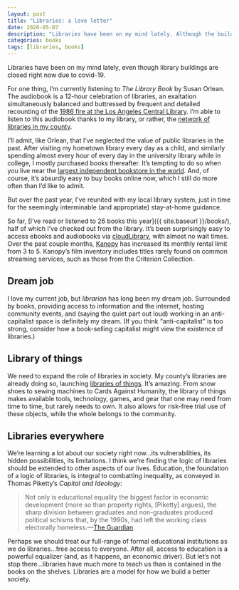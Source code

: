 ```yaml
---
layout: post
title: "Libraries: a love letter"
date: 2020-05-07
description: "Libraries have been on my mind lately. Although the buildings are temporarily closed, libraries continue to demonstrate their indispensable value to society."
categories: books
tags: [libraries, books]
---
```


Libraries have been on my mind lately, even though library buildings are closed right now due to covid-19.  

For one thing, I’m currently listening to <cite>The Library Book</cite> by Susan Orlean. The audiobook is a 12-hour celebration of libraries, an exaltation simultaneously balanced and buttressed by frequent and detailed recounting of the [1986 fire at the Los Angeles Central Library](https://www.npr.org/2018/10/13/656896695/mystery-of-a-massive-library-fire-remains-unsolved-after-more-than-30-years). I’m able to listen to this audiobook thanks to my library, or rather, the [network of libraries in my county](https://lincc.ent.sirsi.net/client/en_US/lincc/). 

I’ll admit, like Orlean, that I’ve neglected the value of public libraries in the past. After visiting my hometown library every day as a child, and similarly spending almost every hour of every day in the university library while in college, I mostly purchased books thereafter. It’s tempting to do so when you live near the [largest independent bookstore in the world](https://en.wikipedia.org/wiki/Powell's_Books). And, of course, it’s absurdly easy to buy books online now, which I still do more often than I’d like to admit.

But over the past year, I’ve reunited with my local library system, just in time for the seemingly interminable (and appropriate) stay-at-home guidance.

So far, [I’ve read or listened to 26 books this year]({{ site.baseurl }}/books/), half of which I’ve checked out from the library. It’s been surprisingly easy to access ebooks and audiobooks via [cloudLibrary](https://www.yourcloudlibrary.com/), with almost no wait times. Over the past couple months, [Kanopy](https://www.kanopy.com/) has increased its monthly rental limit from 3 to 5. Kanopy’s film inventory includes titles rarely found on common streaming services, such as those from the Criterion Collection.

## Dream job
I love my current job, but _librarian_ has long been my dream job. Surrounded by books, providing access to information and the internet, hosting community events, and (saying the quiet part out loud) working in an anti-capitalist space is definitely my dream. (If you think “anti-capitalist” is too strong, consider how a book-selling capitalist might view the existence of libraries.)

## Library of things
We need to expand the role of libraries in society. My county’s libraries are already doing so, launching [libraries of things](https://www.orcity.org/library/library-things). It’s amazing. From snow shoes to sewing machines to Cards Against Humanity, the library of things makes available tools, technology, games, and gear that one may need from time to time, but rarely needs to own. It also allows for risk-free trial use of these objects, while the whole belongs to the community.

## Libraries everywhere
We’re learning a lot about our society right now...its vulnerabilities, its hidden possibilities, its limitations. I think we’re finding the logic of libraries should be extended to other aspects of our lives. Education, the foundation of a logic of libraries, is integral to combatting inequality, as conveyed in Thomas Piketty’s <cite>Capital and Ideology</cite>:

> Not only is educational equality the biggest factor in economic development (more so than property rights, [Piketty] argues), the sharp division between graduates and non-graduates produced political schisms that, by the 1990s, had left the working class electorally homeless.—[The Guardian](https://www.theguardian.com/books/2020/feb/19/capital-and-ideology-by-thomas-piketty-review-if-inequality-is-illegitimate-why-not-reduce-it)

Perhaps we should treat our full-range of formal educational institutions as we do libraries...free access to everyone. After all, access to education is a powerful equalizer (and, as it happens, an economic driver). But let’s not stop there...libraries have much more to teach us than is contained in the books on the shelves. Libraries are a model for how we build a better society.